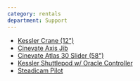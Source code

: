 ```yaml
---
category: rentals
department: Support
---
```


* [Kessler Crane (12")](!g "Kessler Crane (12)")
* [Cinevate Axis Jib][4491-001]
* [Cinevate Atlas 30 Slider (58")][4491-002]
* [Kessler Shuttlepod w/ Oracle Controller][4491-003]
* [Steadicam Pilot][4491-004]

[4491-001]: http://www.cinevate.com/store2/axis-jib.html
[4491-002]: http://www.cinevate.com/store2/atlas-30-camera-slider.html
[4491-003]: http://www.kesslercrane.com/product-p/100132.htm
[4491-004]: http://www.tiffen.com/pilot.html